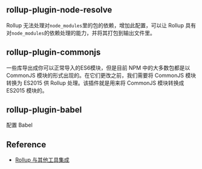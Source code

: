 
## rollup-plugin-node-resolve

Rollup 无法处理对`node_modules`里的包的依赖，增加此配置，可以让 Rollup 具有对`node_modules`的依赖处理的能力，并将其打包到输出文件里。


## rollup-plugin-commonjs

一些库导出成你可以正常导入的ES6模块，但是目前 NPM 中的大多数包都是以 CommonJS 模块的形式出现的。在它们更改之前，我们需要将 CommonJS 模块转换为 ES2015 供 Rollup 处理。该插件就是用来将 CommonJS 模块转换成 ES2015 模块的。


## rollup-plugin-babel

配置 Babel


## Reference

- [Rollup 与其他工具集成](http://www.rollupjs.com/tools/)
